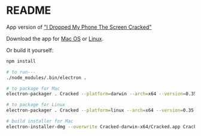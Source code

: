 # README #

App version of ["I Dropped My Phone The Screen Cracked"](https://github.com/billorcutt/i_dropped_my_phone_the_screen_cracked)

Download the app for [Mac OS](https://github.com/billorcutt/Cracked/releases/download/0.1.2/Cracked.dmg) or
[Linux](https://github.com/billorcutt/Cracked/releases/download/0.1.1-Linux/Cracked-linux-x64.tar.gz).

Or build it yourself:

```bash
npm install

# to run---
./node_modules/.bin/electron . 

# to package for Mac
electron-packager . Cracked --platform=darwin --arch=x64 --version=0.35.6 --icon=<path-to>/cracked.icns

# to package for Linux
electron-packager . Cracked --platform=linux --arch=x64 --version=0.35.6 --icon=<path-to>/cracked.icns

# build installer for Mac
electron-installer-dmg --overwrite Cracked-darwin-x64/Cracked.app Cracked --out=Installers/
```
